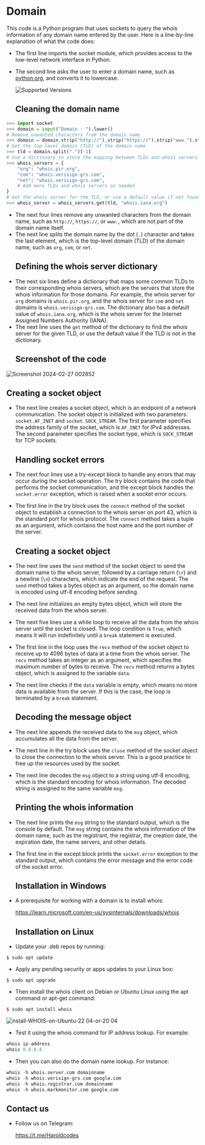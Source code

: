 # **Domain**
This code is a Python program that uses sockets to query the whois information of any domain name entered by the user. Here is a line-by-line explanation of what the code does:
- The first line imports the socket module, which provides access to the low-level network interface in Python.
- The second line asks the user to enter a domain name, such as [python.org](https://www.python.org/), and converts it to lowercase.
  
    ![Supported Versions](https://img.shields.io/pypi/pyversions/requests.svg)
  ## **Cleaning the domain name**
```python
>>> import socket
>>> domain = input("Domain : ").lower()
# Remove unwanted characters from the domain name
>>> domain = domain.strip("http://").strip("https://").strip("www.").strip()
# Get the top-level domain (TLD) of the domain name
>>> tld = domain.split(".")[-1]
# Use a dictionary to store the mapping between TLDs and whois servers
>>> whois_servers = {
    "org": "whois.pir.org",
    "com": "whois.verisign-grs.com",
    "net": "whois.verisign-grs.com",
    # Add more TLDs and whois servers as needed
}
# Get the whois server for the TLD, or use a default value if not found
>>> whois_server = whois_servers.get(tld, "whois.iana.org")

```
- The next four lines remove any unwanted characters from the domain name, such as `http://`, `https://`, or `www.`, which are not part of the domain name itself.
- The next line splits the domain name by the dot (`.`) character and takes the last element, which is the top-level domain (TLD) of the domain name, such as `org`, `com`, or `net`.
   ## **Defining the whois server dictionary**
- The next six lines define a dictionary that maps some common TLDs to their corresponding whois servers, which are the servers that store the whois information for those domains. For example, the whois server for `org` domains is `whois.pir.org`, and the whois server for `com` and `net` domains is `whois.verisign-grs.com`. The dictionary also has a default value of `whois.iana.org`, which is the whois server for the Internet Assigned Numbers Authority (IANA).
- The next line uses the `get` method of the dictionary to find the whois server for the given TLD, or use the default value if the TLD is not in the dictionary.
   ## **Screenshot of the code**
![Screenshot 2024-02-27 002852](https://github.com/Harold-codes/Domain/assets/93201875/68fc993f-baac-46f4-812a-60d8b9037a5c)

   ## **Creating a socket object**
- The next line creates a socket object, which is an endpoint of a network communication. The socket object is initialized with two parameters: `socket.AF_INET` and `socket.SOCK_STREAM`. The first parameter specifies the address family of the socket, which is `AF_INET` for IPv4 addresses. The second parameter specifies the socket type, which is `SOCK_STREAM` for TCP sockets.
   ## **Handling socket errors**
- The next four lines use a try-except block to handle any errors that may occur during the socket operation. The try block contains the code that performs the socket communication, and the except block handles the `socket.error` exception, which is raised when a socket error occurs.
- The first line in the try block uses the `connect` method of the socket object to establish a connection to the whois server on port 43, which is the standard port for whois protocol. The `connect` method takes a tuple as an argument, which contains the host name and the port number of the server.
   ## **Creating a socket object**
- The next line uses the `send` method of the socket object to send the domain name to the whois server, followed by a carriage return (`\r`) and a newline (`\n`) characters, which indicate the end of the request. The `send` method takes a bytes object as an argument, so the domain name is encoded using utf-8 encoding before sending.
- The next line initializes an empty bytes object, which will store the received data from the whois server.
- The next five lines use a while loop to receive all the data from the whois server until the socket is closed. The loop condition is `True`, which means it will run indefinitely until a `break` statement is executed.
- The first line in the loop uses the `recv` method of the socket object to receive up to 4096 bytes of data at a time from the whois server. The `recv` method takes an integer as an argument, which specifies the maximum number of bytes to receive. The `recv` method returns a bytes object, which is assigned to the variable `data`.
- The next line checks if the `data` variable is empty, which means no more data is available from the server. If this is the case, the loop is terminated by a `break` statement.
   ## **Decoding the message object**
- The next line appends the received data to the `msg` object, which accumulates all the data from the server.
- The next line in the try block uses the `close` method of the socket object to close the connection to the whois server. This is a good practice to free up the resources used by the socket.
- The next line decodes the `msg` object to a string using utf-8 encoding, which is the standard encoding for whois information. The decoded string is assigned to the same variable `msg`.
   ## **Printing the whois information**
- The next line prints the `msg` string to the standard output, which is the console by default. The `msg` string contains the whois information of the domain name, such as the registrant, the registrar, the creation date, the expiration date, the name servers, and other details.
- The first line in the except block prints the `socket.error` exception to the standard output, which contains the error message and the error code of the socket error.
   ## **Installation in Windows**
- A prerequisite for working with a domain is to install whois:
  
  https://learn.microsoft.com/en-us/sysinternals/downloads/whois
   ## **Installation on Linux**
- Update your .deb repos by running:
```console
$ sudo apt update
```
- Apply any pending security or apps updates to your Linux box:
```console
$ sudo apt upgrade
```
- Then install the whois client on Debian or Ubuntu Linux using the apt command or apt-get command:
```console
$ sudo apt install whois
```
![nstall-WHOIS-on-Ubuntu-22 04-or-20 04](https://github.com/Harold-codes/Domain/assets/93201875/15abb751-94ab-40ff-82e9-e3aef4d8556c)

- Test it using the whois command for IP address lookup. For example:
```Python
whois ip-address
whois 8.8.8.8
```
- Then you can also do the domain name lookup. For instance:
```python
whois -h whois.server.com domainname
whois -h whois.verisign-grs.com google.com
whois -h whois.registrar.com domainname
whois -h whois.markmonitor.com google.com
```
   ## **Contact us**
- Follow us on Telegram:

  https://t.me/Haroldcodes
